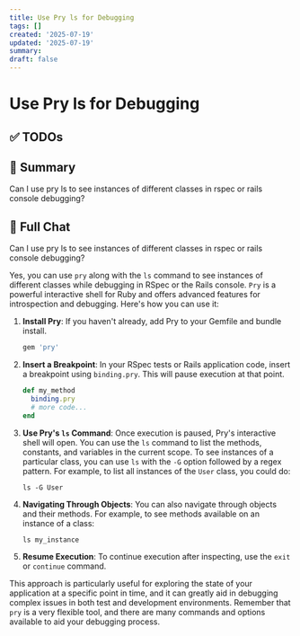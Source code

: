 ```yaml
---
title: Use Pry ls for Debugging
tags: []
created: '2025-07-19'
updated: '2025-07-19'
summary:
draft: false
---
```


# Use Pry ls for Debugging

## ✅ TODOs


## 📌 Summary
Can I use pry ls to see instances of different classes in rspec or rails console debugging?

## 🧠 Full Chat


Can I use pry ls to see instances of different classes in rspec or rails console debugging? 

Yes, you can use `pry` along with the `ls` command to see instances of different classes while debugging in RSpec or the Rails console. `Pry` is a powerful interactive shell for Ruby and offers advanced features for introspection and debugging. Here's how you can use it:

1. **Install Pry**: If you haven't already, add Pry to your Gemfile and bundle install.
   ```ruby
   gem 'pry'
   ```

2. **Insert a Breakpoint**: In your RSpec tests or Rails application code, insert a breakpoint using `binding.pry`. This will pause execution at that point.
   ```ruby
   def my_method
     binding.pry
     # more code...
   end
   ```

3. **Use Pry's `ls` Command**: Once execution is paused, Pry's interactive shell will open. You can use the `ls` command to list the methods, constants, and variables in the current scope. To see instances of a particular class, you can use `ls` with the `-G` option followed by a regex pattern. For example, to list all instances of the `User` class, you could do:
   ```
   ls -G User
   ```

4. **Navigating Through Objects**: You can also navigate through objects and their methods. For example, to see methods available on an instance of a class:
   ```
   ls my_instance
   ```

5. **Resume Execution**: To continue execution after inspecting, use the `exit` or `continue` command.

This approach is particularly useful for exploring the state of your application at a specific point in time, and it can greatly aid in debugging complex issues in both test and development environments. Remember that `pry` is a very flexible tool, and there are many commands and options available to aid your debugging process.